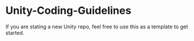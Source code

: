 # Unity-Coding-Guidelines
If you are stating a new Unity repo, feel free to use this as a template to get started. 
